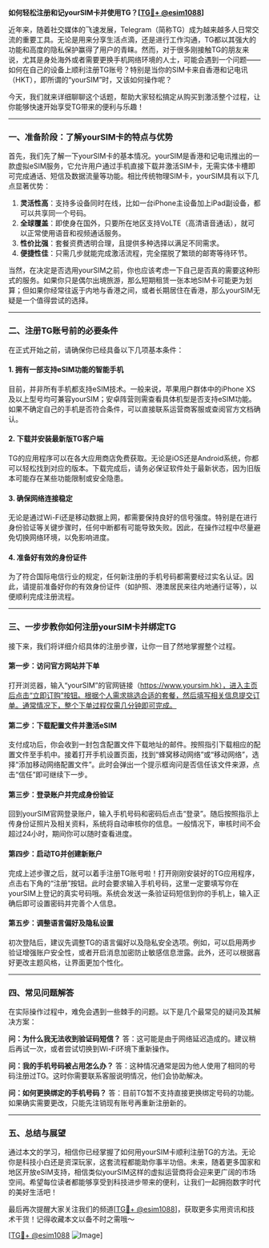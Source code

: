 **如何轻松注册和记yourSIM卡并使用TG？[[TG💪+ @esim1088](https://t.me/s/esim1088)]**

近年来，随着社交媒体的飞速发展，Telegram（简称TG）成为越来越多人日常交流的重要工具。无论是用来分享生活点滴，还是进行工作沟通，TG都以其强大的功能和高度的隐私保护赢得了用户的青睐。然而，对于很多刚接触TG的朋友来说，尤其是身处海外或者需要更换手机网络环境的人士，可能会遇到一个问题——如何在自己的设备上顺利注册TG账号？特别是当你的SIM卡来自香港和记电讯（HKT），即所谓的“yourSIM”时，又该如何操作呢？

今天，我们就来详细聊聊这个话题，帮助大家轻松搞定从购买到激活整个过程，让你能够快速开始享受TG带来的便利与乐趣！

---

### **一、准备阶段：了解yourSIM卡的特点与优势**

首先，我们先了解一下yourSIM卡的基本情况。yourSIM是香港和记电讯推出的一款虚拟eSIM服务，它允许用户通过手机直接下载并激活SIM卡，无需实体卡槽即可完成通话、短信及数据流量等功能。相比传统物理SIM卡，yourSIM具有以下几点显著优势：

1. **灵活性高**：支持多设备同时在线，比如一台iPhone主设备加上iPad副设备，都可以共享同一个号码。
2. **全球覆盖**：即使身在国外，只要所在地区支持VoLTE（高清语音通话），就可以正常使用语音和视频通话服务。
3. **性价比强**：套餐资费透明合理，且提供多种选择以满足不同需求。
4. **便捷性佳**：只需几步就能完成激活流程，完全摆脱了繁琐的邮寄等待环节。

当然，在决定是否选用yourSIM之前，你也应该考虑一下自己是否真的需要这种形式的服务。如果你只是偶尔出境旅游，那么短期租赁一张本地SIM卡可能更为划算；但如果你经常往返于内地与香港之间，或者长期居住在香港，那么yourSIM无疑是一个值得尝试的选择。

---

### **二、注册TG账号前的必要条件**

在正式开始之前，请确保你已经具备以下几项基本条件：

#### **1. 拥有一部支持eSIM功能的智能手机**
目前，并非所有手机都支持eSIM技术。一般来说，苹果用户群体中的iPhone XS及以上型号均可兼容yourSIM；安卓阵营则需查看具体机型是否支持eSIM功能。如果不确定自己的手机是否符合条件，可以直接联系运营商客服或查阅官方文档确认。

#### **2. 下载并安装最新版TG客户端**
TG的应用程序可以在各大应用商店免费获取。无论是iOS还是Android系统，你都可以轻松找到对应的版本。下载完成后，请务必保证软件处于最新状态，因为旧版本可能存在某些功能限制或安全隐患。

#### **3. 确保网络连接稳定**
无论是通过Wi-Fi还是移动数据上网，都需要保持良好的信号强度。特别是在进行身份验证等关键步骤时，任何中断都有可能导致失败。因此，在操作过程中尽量避免切换网络环境，以免影响进度。

#### **4. 准备好有效的身份证件**
为了符合国际电信行业的规定，任何新注册的手机号码都需要经过实名认证。因此，请提前准备好你的有效身份证件（如护照、港澳居民来往内地通行证等），以便顺利完成注册流程。

---

### **三、一步步教你如何注册yourSIM卡并绑定TG**

接下来，我们将详细介绍具体的注册步骤，让你一目了然地掌握整个过程。

#### **第一步：访问官方网站并下单**
打开浏览器，输入“yourSIM”的官网链接（https://www.yoursim.hk），进入主页后点击“立即订购”按钮。根据个人需求挑选合适的套餐，然后填写相关信息提交订单。通常情况下，整个下单过程仅需几分钟即可完成。

#### **第二步：下载配置文件并激活eSIM**
支付成功后，你会收到一封包含配置文件下载地址的邮件。按照指引下载相应的配置文件至手机中。接着打开手机设置页面，找到“蜂窝移动网络”或“移动网络”，选择“添加移动网络配置文件”。此时会弹出一个提示框询问是否信任该文件来源，点击“信任”即可继续下一步。

#### **第三步：登录账户并完成身份验证**
回到yourSIM官网登录账户，输入手机号码和密码后点击“登录”。随后按照指示上传身份证照片及相关资料，系统将自动审核你的信息。一般情况下，审核时间不会超过24小时，期间你可以随时查看进度。

#### **第四步：启动TG并创建新账户**
完成上述步骤之后，就可以着手注册TG账号啦！打开刚刚安装好的TG应用程序，点击右下角的“注册”按钮。此时会要求输入手机号码，这里一定要填写你在yourSIM上登记的真实号码哦。系统会发送一条验证码短信到你的手机上，输入正确后即可设置密码并完善个人信息。

#### **第五步：调整语言偏好及隐私设置**
初次登陆后，建议先调整TG的语言偏好以及隐私安全选项。例如，可以启用两步验证增强账户安全性，或者开启消息加密防止敏感信息泄露。此外，还可以根据喜好更改主题风格，让界面更加个性化。

---

### **四、常见问题解答**

在实际操作过程中，难免会遇到一些棘手的问题。以下是几个最常见的疑问及其解决方案：

**问：为什么我无法收到验证码短信？**
答：这可能是由于网络延迟造成的。建议稍后再试一次，或者尝试切换到Wi-Fi环境下重新操作。

**问：我的手机号码被占用怎么办？**
答：这种情况通常是因为他人使用了相同的号码注册过TG。这时你需要联系客服说明情况，他们会协助解决。

**问：如何更换绑定的手机号码？**
答：目前TG暂不支持直接更换绑定号码的功能。如果确实需要更改，只能先注销现有账号再重新注册新的。

---

### **五、总结与展望**

通过本文的学习，相信你已经掌握了如何用yourSIM卡顺利注册TG的方法。无论你是科技小白还是资深玩家，这套流程都能助你事半功倍。未来，随着更多国家和地区开放eSIM支持，相信类似yourSIM这样的虚拟运营商将会迎来更广阔的市场空间。希望每位读者都能够享受到科技进步带来的便利，让我们一起拥抱数字时代的美好生活吧！

最后再次提醒大家关注我们的频道[[TG💪+ @esim1088](https://t.me/s/esim1088)]，获取更多实用资讯和技术干货！记得收藏本文以备不时之需哦～

[[TG💪+ @esim1088](https://t.me/s/esim1088) ![Image](https://i.postimg.cc/4NQfJmqS/Snipaste-2025-05-13-00-14-12.png)]